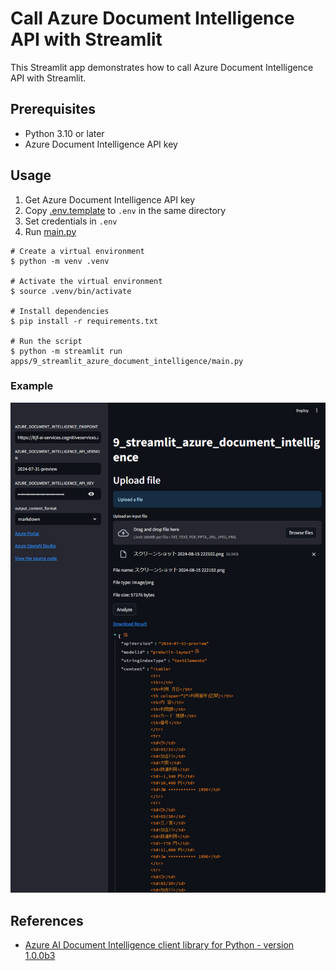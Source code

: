 # Call Azure Document Intelligence API with Streamlit

This Streamlit app demonstrates how to call Azure Document Intelligence API with Streamlit.

## Prerequisites

- Python 3.10 or later
- Azure Document Intelligence API key

## Usage

1. Get Azure Document Intelligence API key
1. Copy [.env.template](../../.env.template) to `.env` in the same directory
1. Set credentials in `.env`
1. Run [main.py](./main.py)

```shell
# Create a virtual environment
$ python -m venv .venv

# Activate the virtual environment
$ source .venv/bin/activate

# Install dependencies
$ pip install -r requirements.txt

# Run the script
$ python -m streamlit run apps/9_streamlit_azure_document_intelligence/main.py
```

### Example

![Streamlit Chat](../../docs/images/9_streamlit_azure_document_intelligence.main.png)

## References

- [Azure AI Document Intelligence client library for Python - version 1.0.0b3](https://learn.microsoft.com/en-us/python/api/overview/azure/ai-documentintelligence-readme?view=azure-python-preview)
